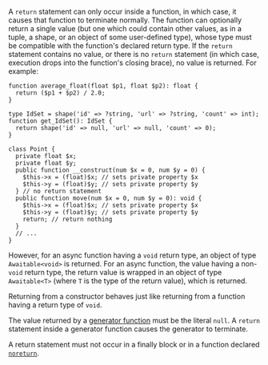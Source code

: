 A `return` statement can only occur inside a function, in which case, it causes that function to terminate normally.  The function can
optionally return a single value (but one which could contain other values, as in a tuple, a shape, or an object of some user-defined
type), whose type must be compatible with the function's declared return type.  If the `return` statement contains no value, or there
is no `return` statement (in which case, execution drops into the function's closing brace), no value is returned.  For example:

```return.hack no-auto-output
function average_float(float $p1, float $p2): float {
  return ($p1 + $p2) / 2.0;
}

type IdSet = shape('id' => ?string, 'url' => ?string, 'count' => int);
function get_IdSet(): IdSet {
  return shape('id' => null, 'url' => null, 'count' => 0);
}

class Point {
  private float $x;
  private float $y;
  public function __construct(num $x = 0, num $y = 0) {
    $this->x = (float)$x; // sets private property $x
    $this->y = (float)$y; // sets private property $y
  } // no return statement
  public function move(num $x = 0, num $y = 0): void {
    $this->x = (float)$x; // sets private property $x
    $this->y = (float)$y; // sets private property $y
    return; // return nothing
  }
  // ...
}
```

However, for an async function having a `void` return type, an object of type `Awaitable<void>` is returned.  For an async function,
the value having a non-`void` return type, the return value is wrapped in an object of type `Awaitable<T>` (where `T` is the type of
the return value), which is returned.

Returning from a constructor behaves just like returning from a function having a return type of `void`.

The value returned by a [generator function](../expressions-and-operators/yield.md) must be the literal `null`.  A `return` statement
inside a generator function causes the generator to terminate.

A return statement must not occur in a finally block or in a function declared [`noreturn`](../built-in-types/noreturn.md).
